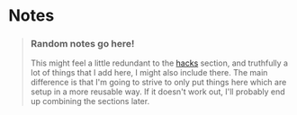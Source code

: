 # Notes

> ### Random notes go here!
>
> This might feel a little redundant to the [hacks](/hacks) section, and truthfully a lot of things that I add here, I might also include there. The main difference is that I'm going to strive to only put things here which are setup in a more reusable way. If it doesn't work out, I'll probably end up combining the sections later.
